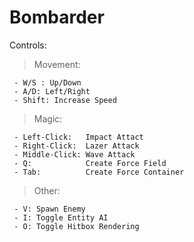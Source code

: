 # Bombarder



Controls: 
  > Movement:

     - W/S : Up/Down
     - A/D: Left/Right
     - Shift: Increase Speed
 
  > Magic:

     - Left-Click:   Impact Attact
     - Right-Click:  Lazer Attack
     - Middle-Click: Wave Attack
     - Q:            Create Force Field
     - Tab:          Create Force Container

  > Other:

     - V: Spawn Enemy
     - I: Toggle Entity AI
     - O: Toggle Hitbox Rendering
     
     
